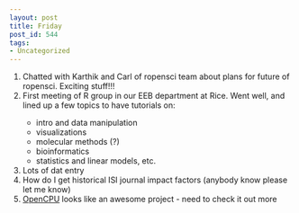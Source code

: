 ```yaml
---
layout: post
title: Friday
post_id: 544
tags: 
- Uncategorized
---
```


<ol>
	<li>Chatted with Karthik and Carl of ropensci team about plans for future of ropensci. Exciting stuff!!!</li>
	<li>First meeting of R group in our EEB department at Rice. Went well, and lined up a few topics to have tutorials on:</li>
<ul>
	<li>intro and data manipulation</li>
	<li>visualizations</li>
	<li>molecular methods (?)</li>
	<li>bioinformatics</li>
	<li>statistics and linear models, etc.</li>
</ul>
	<li>Lots of dat entry</li>
	<li>How do I get historical ISI journal impact factors (anybody know please let me know)</li>
	<li><a href="http://opencpu.org/" target="_blank">OpenCPU</a> looks like an awesome project - need to check it out more</li>
</ol>